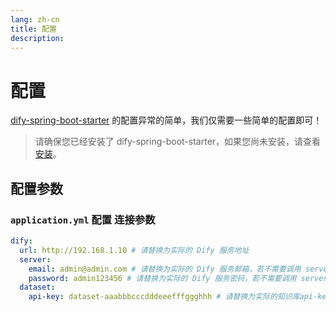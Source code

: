 ```yaml
---
lang: zh-cn
title: 配置
description: 
---
```


# 配置

[dify-spring-boot-starter](https://github.com/guoshiqiufeng/dify-spring-boot-starter) 的配置异常的简单，我们仅需要一些简单的配置即可！

> 请确保您已经安装了 dify-spring-boot-starter，如果您尚未安装，请查看 [安装](install.md)。

## 配置参数

### `application.yml` 配置 连接参数

```yaml
dify:
  url: http://192.168.1.10 # 请替换为实际的 Dify 服务地址
  server:
    email: admin@admin.com # 请替换为实际的 Dify 服务邮箱，若不需要调用 server相关接口可不填
    password: admin123456 # 请替换为实际的 Dify 服务密码，若不需要调用 server相关接口可不填
  dataset:
    api-key: dataset-aaabbbcccdddeeefffggghhh # 请替换为实际的知识库api-key, 若不需要调用知识库可不填
```

